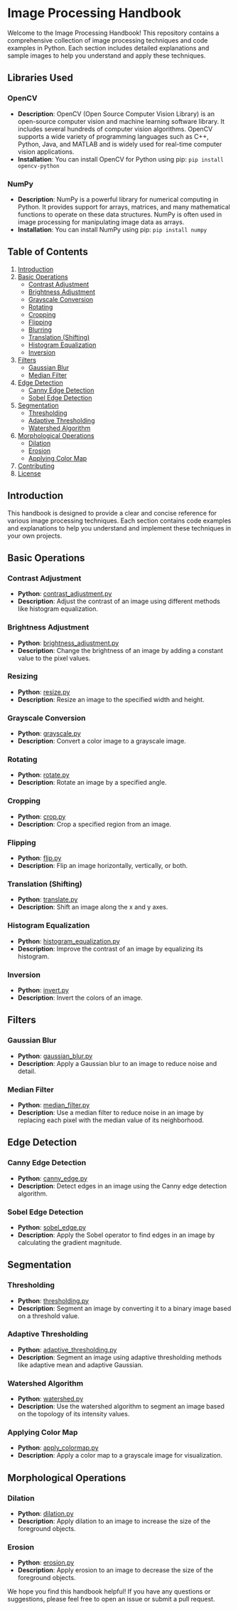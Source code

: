 # Image Processing Handbook

Welcome to the Image Processing Handbook! This repository contains a comprehensive collection of image processing techniques and code examples in Python. 
Each section includes detailed explanations and sample images to help you understand and apply these techniques.

## Libraries Used

### OpenCV
- **Description**: OpenCV (Open Source Computer Vision Library) is an open-source computer vision and machine learning software library. It includes several hundreds of computer vision algorithms. OpenCV supports a wide variety of programming languages such as C++, Python, Java, and MATLAB and is widely used for real-time computer vision applications.
- **Installation**: You can install OpenCV for Python using pip: ```pip install opencv-python```

### NumPy
- **Description**: NumPy is a powerful library for numerical computing in Python. It provides support for arrays, matrices, and many mathematical functions to operate on these data structures. NumPy is often used in image processing for manipulating image data as arrays.
- **Installation**: You can install NumPy using pip:  ```pip install numpy```
   

## Table of Contents

1. [Introduction](#introduction)
2. [Basic Operations](#basic-operations)
   - [Contrast Adjustment](#contrast-adjustment)
   - [Brightness Adjustment](#brightness-adjustment)
   - [Grayscale Conversion](#grayscale-conversion)
   - [Rotating](#rotating)
   - [Cropping](#cropping)
   - [Flipping](#flipping)
   - [Blurring](#blurring)
   - [Translation (Shifting)](#translation-shifting)
   - [Histogram Equalization](#histogram-equalization)
   - [Inversion](#inversion)
3. [Filters](#filters)
   - [Gaussian Blur](#gaussian-blur)
   - [Median Filter](#median-filter)
4. [Edge Detection](#edge-detection)
   - [Canny Edge Detection](#canny-edge-detection)
   - [Sobel Edge Detection](#sobel-edge-detection)
5. [Segmentation](#segmentation)
   - [Thresholding](#thresholding)
   - [Adaptive Thresholding](#adaptive-thresholding)
   - [Watershed Algorithm](#watershed-algorithm)
6. [Morphological Operations](#morphological-operations)
   - [Dilation](#dilation)
   - [Erosion](#erosion)
   - [Applying Color Map](#applying-color-map)
7. [Contributing](#contributing)
8. [License](#license)

## Introduction

This handbook is designed to provide a clear and concise reference for various image processing techniques. Each section contains code examples and explanations to help you understand and implement these techniques in your own projects.

## Basic Operations

### Contrast Adjustment
- **Python**: [contrast_adjustment.py](basic_operations/brightness_adjustment.py)
- **Description**: Adjust the contrast of an image using different methods like histogram equalization.

### Brightness Adjustment
- **Python**: [brightness_adjustment.py](basic_operations/brightness_adjustment.py)
- **Description**: Change the brightness of an image by adding a constant value to the pixel values.

### Resizing
- **Python**: [resize.py](basic_operations/resize.py)
- **Description**: Resize an image to the specified width and height.

### Grayscale Conversion
- **Python**: [grayscale.py](basic_operations/gray.py)
- **Description**: Convert a color image to a grayscale image.

### Rotating
- **Python**: [rotate.py](basic_operations/rotate/rotate.py)
- **Description**: Rotate an image by a specified angle.

### Cropping
- **Python**: [crop.py](basic_operations/crop.py)
- **Description**: Crop a specified region from an image.

### Flipping
- **Python**: [flip.py](basic_operations/flip.py)
- **Description**: Flip an image horizontally, vertically, or both.

### Translation (Shifting)
- **Python**: [translate.py](basic_operations/shifting.py)
- **Description**: Shift an image along the x and y axes.

### Histogram Equalization
- **Python**: [histogram_equalization.py](basic_operations/histogramequalize.py)
- **Description**: Improve the contrast of an image by equalizing its histogram.

### Inversion
- **Python**: [invert.py](basic_operations/inversion.py)
- **Description**: Invert the colors of an image.

## Filters

### Gaussian Blur
- **Python**: [gaussian_blur.py](filters/gaussian_blur.py)
- **Description**: Apply a Gaussian blur to an image to reduce noise and detail.

### Median Filter
- **Python**: [median_filter.py](filters/median_filter.py)
- **Description**: Use a median filter to reduce noise in an image by replacing each pixel with the median value of its neighborhood.

## Edge Detection

### Canny Edge Detection
- **Python**: [canny_edge.py](edge_detection/cannyedge.py)
- **Description**: Detect edges in an image using the Canny edge detection algorithm.

### Sobel Edge Detection
- **Python**: [sobel_edge.py](edge_detection/sobel.py)
- **Description**: Apply the Sobel operator to find edges in an image by calculating the gradient magnitude.

## Segmentation

### Thresholding
- **Python**: [thresholding.py](segementation/thresholding.py)
- **Description**: Segment an image by converting it to a binary image based on a threshold value.

### Adaptive Thresholding
- **Python**: [adaptive_thresholding.py](segementation/adaptive.py)
- **Description**: Segment an image using adaptive thresholding methods like adaptive mean and adaptive Gaussian.

### Watershed Algorithm
- **Python**: [watershed.py](segementation/watershedding.py)
- **Description**: Use the watershed algorithm to segment an image based on the topology of its intensity values.

### Applying Color Map
- **Python**: [apply_colormap.py](segementation/mapping.py)
- **Description**: Apply a color map to a grayscale image for visualization.

## Morphological Operations

### Dilation
- **Python**: [dilation.py](morphological_operations/dilation.py)
- **Description**: Apply dilation to an image to increase the size of the foreground objects.

### Erosion
- **Python**: [erosion.py](morphological_operations/erosion.py)
- **Description**: Apply erosion to an image to decrease the size of the foreground objects.


We hope you find this handbook helpful! If you have any questions or suggestions, please feel free to open an issue or submit a pull request.
